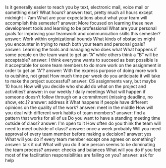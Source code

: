 Is it generally easier to reach you by text, electronic mail, voice mail or something else? What hours?
answer: text, pretty much all hours except midnight - 7am
What are your expectations about what your team will accomplish this semester?
answer: More focused on learning these new development tools and learning to be professional
What are your personal goals for improving your teamwork and communication skills this semester?
answer: Work within orginizational bounds 
What kinds of obstacles might you encounter in trying to reach both your team and personal goals?
answer: Learning the tools and managing who does what
What happens if some people on the team want to get an “A” while others think a “B” will be acceptable?
answer: I think everyone wants to succeed as best possible
Is it acceptable for some team members to do more work on the assignment in order to get an “A”?
answer: With the express purpose of doing more work to outshine, not great
How much time per week do you anticipate it will take to make the project successful?
answer: CS assignments vary, but maybe 10 hours 
How will you decide who should do what on the project and activities?
answer: in our weekly / daily meetings
What will happen if someone doesn’t follow through on a commitment (missing deadline, no show, etc.)?
answer: address it
What happens if people have different opinions on the quality of the work?
answer: meet in the middle
How will you deal with different work habits of team members?
answer: find a pattern that works for all of us
Do you want to have a standing meeting time outside of class?
answer: I'm open to it
How often do you think the team will need to meet outside of class?
answer: once a week probably
Will you need approval of every team member before making a decision?
answer: yes
What will you do if every team member except one agrees on something?
answer: talk it out
What will you do if one person seems to be dominating the team process?
answer: checks and balances
What will you do if you feel most of the facilitation responsibilities are falling on you?
answer: ask for help
